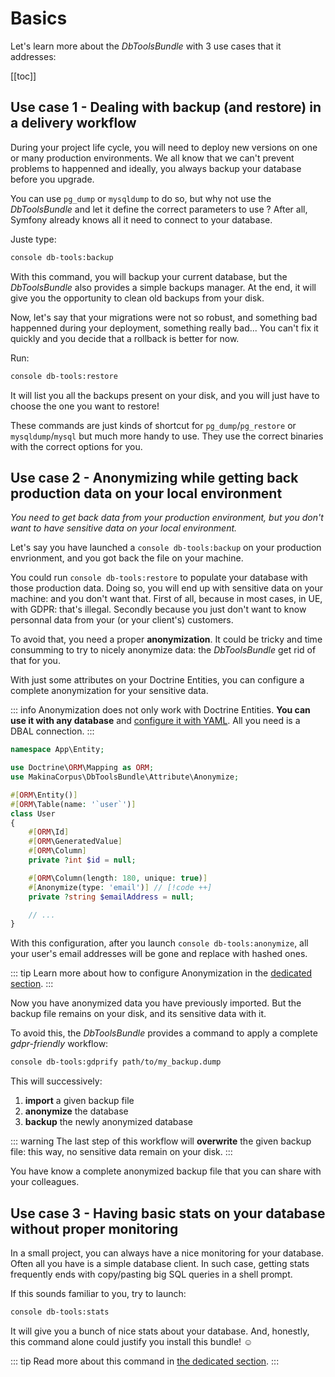 # Basics

Let's learn more about the *DbToolsBundle* with 3 use
cases that it addresses:

[[toc]]

## Use case 1 - Dealing with backup (and restore) in a delivery workflow

During your project life cycle, you will need to deploy new versions on one or
many production environments. We all know that we can't prevent problems to
happenned and ideally, you always backup your database before you upgrade.

You can use `pg_dump` or `mysqldump` to do so, but why not use the *DbToolsBundle*
and let it define the correct parameters to use ? After all, Symfony already knows
all it need to connect to your database.

Juste type:

```sh
console db-tools:backup
```

With this command, you will backup your current database, but the
*DbToolsBundle* also provides a simple backups manager. At the end, it will
give you the opportunity to clean old backups from your disk.

Now, let's say that your migrations were not so robust, and something bad happenned
during your deployment, something really bad... You can't fix it quickly and you
decide that a rollback is better for now.

Run:

```sh
console db-tools:restore
```

It will list you all the backups present on your disk, and you will just have
to choose the one you want to restore!

These commands are just kinds of shortcut for `pg_dump`/`pg_restore` or
`mysqldump`/`mysql` but much more handy to use. They use the correct binaries
with the correct options for you.

## Use case 2 - Anonymizing while getting back production data on your local environment

*You need to get back data from your production environment, but you don't want to
have sensitive data on your local environment.*

Let's say you have launched a `console db-tools:backup` on your production envrionment, and
you got back the file on your machine.

You could run `console db-tools:restore` to populate your database with those production
data. Doing so, you will end up with sensitive data on your machine: and you don't want that.
First of all, because in most cases, in UE, with GDPR: that's illegal. Secondly because you just
don't want to know personnal data from your (or your client's) customers.

To avoid that, you need a proper **anonymization**. It could be tricky and time consumming to try to
nicely anonymize data: the *DbToolsBundle* get rid of that for you.

With just some attributes on your Doctrine Entities, you can configure a complete anonymization
for your sensitive data.

::: info
Anonymization does not only work with Doctrine Entities. **You can use it with
any database** and [configure it with YAML](../configuration#anonymization). All you need is a DBAL connection.
:::


```php [Attribute]
namespace App\Entity;

use Doctrine\ORM\Mapping as ORM;
use MakinaCorpus\DbToolsBundle\Attribute\Anonymize;

#[ORM\Entity()]
#[ORM\Table(name: '`user`')]
class User
{
    #[ORM\Id]
    #[ORM\GeneratedValue]
    #[ORM\Column]
    private ?int $id = null;

    #[ORM\Column(length: 180, unique: true)]
    #[Anonymize(type: 'email')] // [!code ++]
    private ?string $emailAddress = null;

    // ...
}
```

With this configuration, after you launch `console db-tools:anonymize`, all your user's email addresses
will be gone and replace with hashed ones.

::: tip
Learn more about how to configure Anonymization in the [dedicated section](../anonymization/essentials).
:::

Now you have anonymized data you have previously imported. But the backup
file remains on your disk, and its sensitive data with it.

To avoid this, the *DbToolsBundle* provides a command to apply a complete *gdpr-friendly* workflow:

```sh
console db-tools:gdprify path/to/my_backup.dump
```

This will successively:

1. **import** a given backup file
2. **anonymize** the database
3. **backup** the newly anonymized database

::: warning
The last step of this workflow will **overwrite** the given backup file: this way, no sensitive
data remain on your disk.
:::

You have know a complete anonymized backup file that you can share with
your colleagues.


## Use case 3 - Having basic stats on your database without proper monitoring

In a small project, you can always have a nice monitoring for your database. Often all you
have is a simple database client. In such case, getting stats frequently ends with copy/pasting
big SQL queries in a shell prompt.

If this sounds familiar to you, try to launch:

```sh
console db-tools:stats
```

It will give you a bunch of nice stats about your database. And, honestly, this command alone could
justify you install this bundle! :relaxed:

::: tip
Read more about this command in [the dedicated section](../stats).
:::